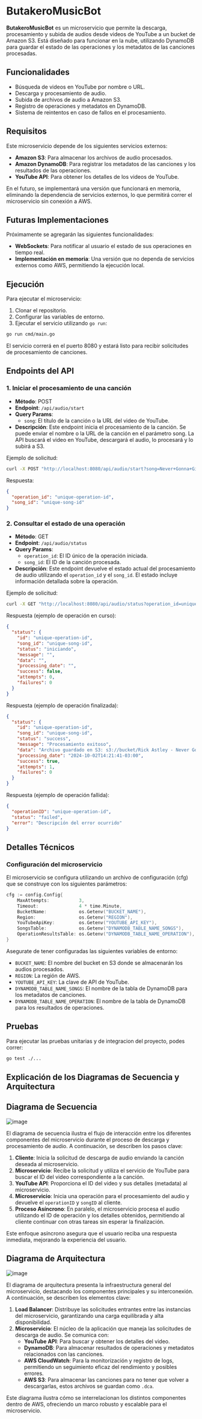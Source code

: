 # ButakeroMusicBot

**ButakeroMusicBot** es un microservicio que permite la descarga, procesamiento y subida de audios desde videos de YouTube a un bucket de Amazon S3. Está diseñado para funcionar en la nube, utilizando DynamoDB para guardar el estado de las operaciones y los metadatos de las canciones procesadas.

## Funcionalidades

- Búsqueda de videos en YouTube por nombre o URL.
- Descarga y procesamiento de audio.
- Subida de archivos de audio a Amazon S3.
- Registro de operaciones y metadatos en DynamoDB.
- Sistema de reintentos en caso de fallos en el procesamiento.

## Requisitos

Este microservicio depende de los siguientes servicios externos:

- **Amazon S3**: Para almacenar los archivos de audio procesados.
- **Amazon DynamoDB**: Para registrar los metadatos de las canciones y los resultados de las operaciones.
- **YouTube API**: Para obtener los detalles de los videos de YouTube.

En el futuro, se implementará una versión que funcionará en memoria, eliminando la dependencia de servicios externos, lo que permitirá correr el microservicio sin conexión a AWS.

## Futuras Implementaciones

Próximamente se agregarán las siguientes funcionalidades:

- **WebSockets**: Para notificar al usuario el estado de sus operaciones en tiempo real.
- **Implementación en memoria**: Una versión que no dependa de servicios externos como AWS, permitiendo la ejecución local.

## Ejecución

Para ejecutar el microservicio:

1. Clonar el repositorio.
2. Configurar las variables de entorno.
3. Ejecutar el servicio utilizando `go run`:

```bash
go run cmd/main.go
```

El servicio correrá en el puerto 8080 y estará listo para recibir solicitudes de procesamiento de canciones.

## Endpoints del API

### 1. Iniciar el procesamiento de una canción

- **Método**: POST
- **Endpoint**: `/api/audio/start`
- **Query Params**:
  - `song`: El título de la canción o la URL del video de YouTube.
- **Descripción**: Este endpoint inicia el procesamiento de la canción. Se puede enviar el nombre o la URL de la canción en el parámetro song. La API buscará el video en YouTube, descargará el audio, lo procesará y lo subirá a S3.

Ejemplo de solicitud:

```bash
curl -X POST "http://localhost:8080/api/audio/start?song=Never+Gonna+Give+You+Up"
```

Respuesta:

```json
{
  "operation_id": "unique-operation-id",
  "song_id": "unique-song-id"
}
```

### 2. Consultar el estado de una operación

- **Método**: GET
- **Endpoint**: `/api/audio/status`
- **Query Params**:
  - `operation_id`: El ID único de la operación iniciada.
  - `song_id`: El ID de la canción procesada.
- **Descripción**: Este endpoint devuelve el estado actual del procesamiento de audio utilizando el `operation_id` y el `song_id`. El estado incluye información detallada sobre la operación.

Ejemplo de solicitud:

```bash
curl -X GET "http://localhost:8080/api/audio/status?operation_id=unique-operation-id&song_id=unique-song-id"
```

Respuesta (ejemplo de operación en curso):

```json
{
  "status": {
    "id": "unique-operation-id",
    "song_id": "unique-song-id",
    "status": "iniciando",
    "message": "",
    "data": "",
    "processing_date": "",
    "success": false,
    "attempts": 0,
    "failures": 0
  }
}
```

Respuesta (ejemplo de operación finalizada):

```json
{
  "status": {
    "id": "unique-operation-id",
    "song_id": "unique-song-id",
    "status": "success",
    "message": "Procesamiento exitoso",
    "data": "Archivo guardado en S3: s3://bucket/Rick Astley - Never Gonna Give You Up (Official Music Video).dca",
    "processing_date": "2024-10-02T14:21:41-03:00",
    "success": true,
    "attempts": 1,
    "failures": 0
  }
}
```

Respuesta (ejemplo de operación fallida):

```json
{
  "operationID": "unique-operation-id",
  "status": "failed",
  "error": "Descripción del error ocurrido"
}
```

## Detalles Técnicos

### Configuración del microservicio

El microservicio se configura utilizando un archivo de configuración (cfg) que se construye con los siguientes parámetros:

```go
cfg := config.Config{
    MaxAttempts:           3,
    Timeout:               4 * time.Minute,
    BucketName:            os.Getenv("BUCKET_NAME"),
    Region:                os.Getenv("REGION"),
    YouTubeApiKey:         os.Getenv("YOUTUBE_API_KEY"),
    SongsTable:            os.Getenv("DYNAMODB_TABLE_NAME_SONGS"),
    OperationResultsTable: os.Getenv("DYNAMODB_TABLE_NAME_OPERATION"),
}
```

Asegurate de tener configuradas las siguientes variables de entorno:

- `BUCKET_NAME`: El nombre del bucket en S3 donde se almacenarán los audios procesados.
- `REGION`: La región de AWS.
- `YOUTUBE_API_KEY`: La clave de API de YouTube.
- `DYNAMODB_TABLE_NAME_SONGS`: El nombre de la tabla de DynamoDB para los metadatos de canciones.
- `DYNAMODB_TABLE_NAME_OPERATION`: El nombre de la tabla de DynamoDB para los resultados de operaciones.

## Pruebas

Para ejecutar las pruebas unitarias y de integracion del proyecto, podes correr:

```bash
go test ./...
```


## Explicación de los Diagramas de Secuencia y Arquitectura

## Diagrama de Secuencia

![image](/docs/diagrama-de-secuencia-microservicio.png)

El diagrama de secuencia ilustra el flujo de interacción entre los diferentes componentes del microservicio durante el proceso de descarga y procesamiento de audio. A continuación, se describen los pasos clave:

1. **Cliente**: Inicia la solicitud de descarga de audio enviando la canción deseada al microservicio.
2. **Microservicio**: Recibe la solicitud y utiliza el servicio de YouTube para buscar el ID del video correspondiente a la canción.
3. **YouTube API**: Proporciona el ID del video y sus detalles (metadata) al microservicio.
4. **Microservicio**: Inicia una operación para el procesamiento del audio y devuelve el `operationID` y `songID` al cliente.
5. **Proceso Asíncrono**: En paralelo, el microservicio procesa el audio utilizando el ID de operación y los detalles obtenidos, permitiendo al cliente continuar con otras tareas sin esperar la finalización.

Este enfoque asíncrono asegura que el usuario reciba una respuesta inmediata, mejorando la experiencia del usuario.

## Diagrama de Arquitectura

![image](/docs/diagram-arquitectura-microservicio.png)

El diagrama de arquitectura presenta la infraestructura general del microservicio, destacando los componentes principales y su interconexión. A continuación, se describen los elementos clave:

1. **Load Balancer**: Distribuye las solicitudes entrantes entre las instancias del microservicio, garantizando una carga equilibrada y alta disponibilidad.
2. **Microservicio**: El núcleo de la aplicación que maneja las solicitudes de descarga de audio. Se comunica con:
   - **YouTube API**: Para buscar y obtener los detalles del video.
   - **DynamoDB**: Para almacenar resultados de operaciones y metadatos relacionados con las canciones.
   - **AWS CloudWatch**: Para la monitorización y registro de logs, permitiendo un seguimiento eficaz del rendimiento y posibles errores.
    - **AWS S3**: Para almacenar las canciones para no tener que volver a descargarlas, estos archivos se guardan como `.dca`.

Este diagrama ilustra cómo se interrelacionan los distintos componentes dentro de AWS, ofreciendo un marco robusto y escalable para el microservicio.
